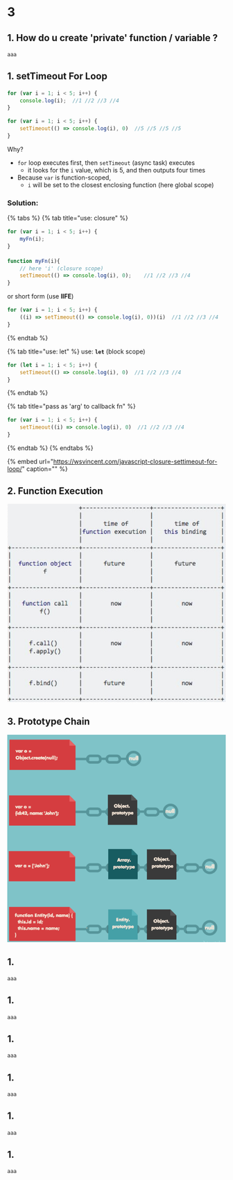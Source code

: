 # 3

## 1. How do u create 'private' function / variable ?

```javascript
aaa
```

## 1. setTimeout For Loop

```javascript
for (var i = 1; i < 5; i++) {
    console.log(i);  //1 //2 //3 //4
}
```

```javascript
for (var i = 1; i < 5; i++) {
    setTimeout(() => console.log(i), 0)  //5 //5 //5 //5
}
```

Why?

* `for` loop executes first, then `setTimeout` \(async task\) executes  
  * it looks for the `i` value, which is 5, and then outputs four times
* Because `var` is function-scoped, 
  * `i` will be set to the closest enclosing function \(here global scope\)

### Solution:

{% tabs %}
{% tab title="use: closure" %}
```javascript
for (var i = 1; i < 5; i++) {
    myFn(i); 
}

function myFn(i){
    // here 'i' (closure scope)
    setTimeout(() => console.log(i), 0);    //1 //2 //3 //4
}
```

or short form \(use **IIFE**\)

```javascript
for (var i = 1; i < 5; i++) {
    ((i) => setTimeout(() => console.log(i), 0))(i)  //1 //2 //3 //4
}
```
{% endtab %}

{% tab title="use: let" %}
use: **`let`** \(block scope\)

```javascript
for (let i = 1; i < 5; i++) {
    setTimeout(() => console.log(i), 0)  //1 //2 //3 //4
}
```
{% endtab %}

{% tab title="pass as \'arg\' to callback fn" %}
```javascript
for (var i = 1; i < 5; i++) {
    setTimeout((i) => console.log(i), 0)  //1 //2 //3 //4
}
```
{% endtab %}
{% endtabs %}

{% embed url="https://wsvincent.com/javascript-closure-settimeout-for-loop/" caption="" %}

## 2. Function Execution

![](../../.gitbook/assets/image-170.png)

## 3. Prototype Chain

![](../../.gitbook/assets/image-146.png)

## 1.

```javascript
aaa
```

## 1.

```javascript
aaa
```

## 1.

```javascript
aaa
```

## 1.

```javascript
aaa
```

## 1.

```javascript
aaa
```

## 1.

```javascript
aaa
```

